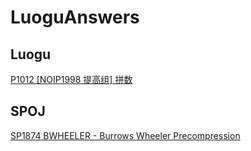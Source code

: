 # LuoguAnswers

## Luogu
[P1012 [NOIP1998 提高组] 拼数](/P1012/)

## SPOJ
[SP1874 BWHEELER - Burrows Wheeler Precompression](/SP1874/)
